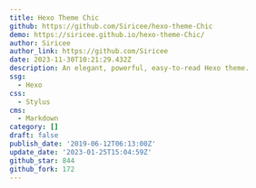 ```yaml
---
title: Hexo Theme Chic
github: https://github.com/Siricee/hexo-theme-Chic
demo: https://siricee.github.io/hexo-theme-Chic/
author: Siricee
author_link: https://github.com/Siricee
date: 2023-11-30T10:21:29.432Z
description: An elegant, powerful, easy-to-read Hexo theme.
ssg:
  - Hexo
css:
  - Stylus
cms:
  - Markdown
category: []
draft: false
publish_date: '2019-06-12T06:13:00Z'
update_date: '2023-01-25T15:04:59Z'
github_star: 844
github_fork: 172
---
```


